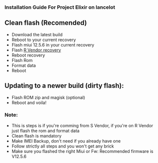 ### Installation Guide For Project Elixir on lancelot

## Clean flash (Recomended)

- Download the latest build
- Reboot to your current recovery
- Flash miui 12.5.6 in your current recovery
- Flash [R Vendor recovery](https://t.me/surprizerbuilds/63?single)
- Reboot recovery
- Flash Rom
- Format data
- Reboot

## Updating to a newer build (dirty flash):
- Flash ROM zip and magisk (optional)
- Reboot and voila!

### Note:

- This is steps is if you're comming from S Vendor, if you're on R Vendor just flash the rom and format data
- Clean flash is mandatory
- Make IMEI Backup, don't need if you already have one
- Follow strictly all steps and you won't get any brick
- Make sure you flashed the right Miui or Fw: Recommended firmware is V12.5.6
